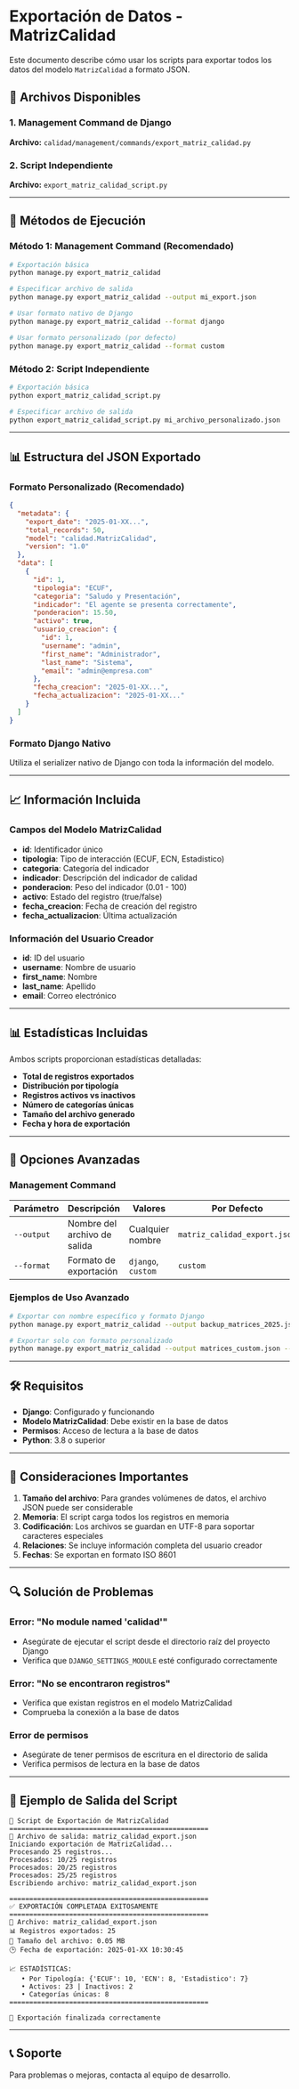 # Exportación de Datos - MatrizCalidad

Este documento describe cómo usar los scripts para exportar todos los datos del modelo `MatrizCalidad` a formato JSON.

## 📁 Archivos Disponibles

### 1. Management Command de Django
**Archivo:** `calidad/management/commands/export_matriz_calidad.py`

### 2. Script Independiente
**Archivo:** `export_matriz_calidad_script.py`

---

## 🚀 Métodos de Ejecución

### Método 1: Management Command (Recomendado)

```bash
# Exportación básica
python manage.py export_matriz_calidad

# Especificar archivo de salida
python manage.py export_matriz_calidad --output mi_export.json

# Usar formato nativo de Django
python manage.py export_matriz_calidad --format django

# Usar formato personalizado (por defecto)
python manage.py export_matriz_calidad --format custom
```

### Método 2: Script Independiente

```bash
# Exportación básica
python export_matriz_calidad_script.py

# Especificar archivo de salida
python export_matriz_calidad_script.py mi_archivo_personalizado.json
```

---

## 📊 Estructura del JSON Exportado

### Formato Personalizado (Recomendado)

```json
{
  "metadata": {
    "export_date": "2025-01-XX...",
    "total_records": 50,
    "model": "calidad.MatrizCalidad",
    "version": "1.0"
  },
  "data": [
    {
      "id": 1,
      "tipologia": "ECUF",
      "categoria": "Saludo y Presentación",
      "indicador": "El agente se presenta correctamente",
      "ponderacion": 15.50,
      "activo": true,
      "usuario_creacion": {
        "id": 1,
        "username": "admin",
        "first_name": "Administrador",
        "last_name": "Sistema",
        "email": "admin@empresa.com"
      },
      "fecha_creacion": "2025-01-XX...",
      "fecha_actualizacion": "2025-01-XX..."
    }
  ]
}
```

### Formato Django Nativo

Utiliza el serializer nativo de Django con toda la información del modelo.

---

## 📈 Información Incluida

### Campos del Modelo MatrizCalidad
- **id**: Identificador único
- **tipologia**: Tipo de interacción (ECUF, ECN, Estadistico)
- **categoria**: Categoría del indicador
- **indicador**: Descripción del indicador de calidad
- **ponderacion**: Peso del indicador (0.01 - 100)
- **activo**: Estado del registro (true/false)
- **fecha_creacion**: Fecha de creación del registro
- **fecha_actualizacion**: Última actualización

### Información del Usuario Creador
- **id**: ID del usuario
- **username**: Nombre de usuario
- **first_name**: Nombre
- **last_name**: Apellido
- **email**: Correo electrónico

---

## 📊 Estadísticas Incluidas

Ambos scripts proporcionan estadísticas detalladas:

- **Total de registros exportados**
- **Distribución por tipología**
- **Registros activos vs inactivos**
- **Número de categorías únicas**
- **Tamaño del archivo generado**
- **Fecha y hora de exportación**

---

## 🔧 Opciones Avanzadas

### Management Command

| Parámetro | Descripción | Valores | Por Defecto |
|-----------|-------------|---------|-------------|
| `--output` | Nombre del archivo de salida | Cualquier nombre | `matriz_calidad_export.json` |
| `--format` | Formato de exportación | `django`, `custom` | `custom` |

### Ejemplos de Uso Avanzado

```bash
# Exportar con nombre específico y formato Django
python manage.py export_matriz_calidad --output backup_matrices_2025.json --format django

# Exportar solo con formato personalizado
python manage.py export_matriz_calidad --output matrices_custom.json --format custom
```

---

## 🛠️ Requisitos

- **Django**: Configurado y funcionando
- **Modelo MatrizCalidad**: Debe existir en la base de datos
- **Permisos**: Acceso de lectura a la base de datos
- **Python**: 3.8 o superior

---

## 🚨 Consideraciones Importantes

1. **Tamaño del archivo**: Para grandes volúmenes de datos, el archivo JSON puede ser considerable
2. **Memoria**: El script carga todos los registros en memoria
3. **Codificación**: Los archivos se guardan en UTF-8 para soportar caracteres especiales
4. **Relaciones**: Se incluye información completa del usuario creador
5. **Fechas**: Se exportan en formato ISO 8601

---

## 🔍 Solución de Problemas

### Error: "No module named 'calidad'"
- Asegúrate de ejecutar el script desde el directorio raíz del proyecto Django
- Verifica que `DJANGO_SETTINGS_MODULE` esté configurado correctamente

### Error: "No se encontraron registros"
- Verifica que existan registros en el modelo MatrizCalidad
- Comprueba la conexión a la base de datos

### Error de permisos
- Asegúrate de tener permisos de escritura en el directorio de salida
- Verifica permisos de lectura en la base de datos

---

## 📝 Ejemplo de Salida del Script

```
🚀 Script de Exportación de MatrizCalidad
==================================================
📄 Archivo de salida: matriz_calidad_export.json
Iniciando exportación de MatrizCalidad...
Procesando 25 registros...
Procesados: 10/25 registros
Procesados: 20/25 registros
Procesados: 25/25 registros
Escribiendo archivo: matriz_calidad_export.json

==================================================
✅ EXPORTACIÓN COMPLETADA EXITOSAMENTE
==================================================
📁 Archivo: matriz_calidad_export.json
📊 Registros exportados: 25
💾 Tamaño del archivo: 0.05 MB
🕒 Fecha de exportación: 2025-01-XX 10:30:45

📈 ESTADÍSTICAS:
   • Por Tipología: {'ECUF': 10, 'ECN': 8, 'Estadistico': 7}
   • Activos: 23 | Inactivos: 2
   • Categorías únicas: 8
==================================================

🎉 Exportación finalizada correctamente
```

---

## 📞 Soporte

Para problemas o mejoras, contacta al equipo de desarrollo.